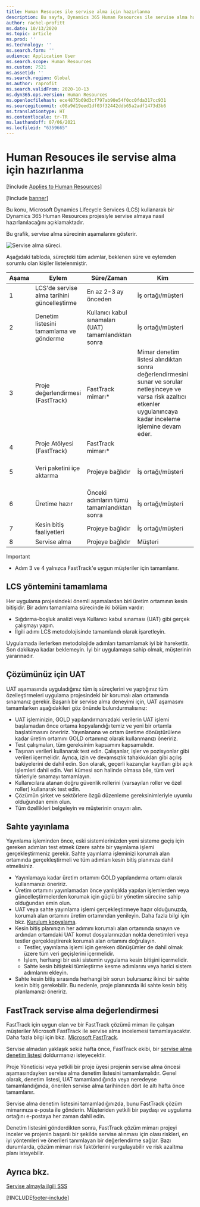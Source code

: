 ```yaml
---
title: Human Resouces ile servise alma için hazırlanma
description: Bu sayfa, Dynamics 365 Human Resources ile servise alma hakkında rehberlik sağlar.
author: rachel-profitt
ms.date: 10/13/2020
ms.topic: article
ms.prod: ''
ms.technology: ''
ms.search.form: ''
audience: Application User
ms.search.scope: Human Resources
ms.custom: 7521
ms.assetid: ''
ms.search.region: Global
ms.author: raprofit
ms.search.validFrom: 2020-10-13
ms.dyn365.ops.version: Human Resources
ms.openlocfilehash: ece4875b69d3cf797ab90e54f0cc0fda317cc931
ms.sourcegitcommit: c08a9d19eed1df03f32442ddb65a2adf1473d3b6
ms.translationtype: HT
ms.contentlocale: tr-TR
ms.lasthandoff: 07/06/2021
ms.locfileid: "6359665"
---
```

# <a name="prepare-for-human-resources-go-live"></a>Human Resouces ile servise alma için hazırlanma

[!include [Applies to Human Resources](../includes/applies-to-hr.md)]

[!include [banner](../includes/banner.md)]

Bu konu, Microsoft Dynamics Lifecycle Services (LCS) kullanarak bir Dynamics 365 Human Resources projesiyle servise almaya nasıl hazırlanılacağını açıklamaktadır. 

Bu grafik, servise alma sürecinin aşamalarını gösterir. 

![Servise alma süreci.](./media/hr-admin-go-live-prepare-process.png)

Aşağıdaki tabloda, süreçteki tüm adımlar, beklenen süre ve eylemden sorumlu olan kişiler listelenmiştir.

| Aşama | Eylem | Süre/Zaman | Kim | Notlar |
| --- | --- | --- | --- |--- |
| 1 | LCS'de servise alma tarihini güncelleştirme | En az 2-3 ay önceden | İş ortağı/müşteri | Aşama tarihleri sürekli olarak güncel tutulmalıdır. |
| 2 | Denetim listesini tamamlama ve gönderme | Kullanıcı kabul sınamaları (UAT) tamamlandıktan sonra | İş ortağı/müşteri | [FastTrack servise alma değerlendirmesinde](hr-admin-go-live-prepare.md#fasttrack-go-live-assessment) sağlanan yönergeleri izleyin. |
| 3 | Proje değerlendirmesi (FastTrack) | FastTrack mimarı* | Mimar denetim listesi alındıktan sonra değerlendirmesini sunar ve sorular netleşinceye ve varsa risk azaltıcı etkenler uygulanıncaya kadar inceleme işlemine devam eder. |
| 4 | Proje Atölyesi (FastTrack) | FastTrack mimarı* | |
| 5 | Veri paketini içe aktarma | Projeye bağlıdır | İş ortağı/müşteri | [Veri yönetimine genel bakış](../fin-ops-core/dev-itpro/data-entities/data-entities-data-packages.md) yönergelerini izleyin.|
| 6 | Üretime hazır | Önceki adımların tümü tamamlandıktan sonra | İş ortağı/müşteri | İş ortağı/müşteri, üretim ortamının kontrolünü alabilir.|
| 7 | Kesin bitiş faaliyetleri | Projeye bağlıdır | İş ortağı/müşteri | |
| 8 | Servise alma | Projeye bağlıdır | Müşteri | |

> [!IMPORTANT]
> * Adım 3 ve 4 yalnızca FastTrack'e uygun müşteriler için tamamlanır.

## <a name="completing-the-lcs-methodology"></a>LCS yöntemini tamamlama

Her uygulama projesindeki önemli aşamalardan biri üretim ortamının kesin bitişidir. Bir adımı tamamlama sürecinde iki bölüm vardır: 

- Sığdırma-boşluk analizi veya Kullanıcı kabul sınaması (UAT) gibi gerçek çalışmayı yapın. 
- İlgili adımı LCS metodolojisinde tamamlandı olarak işaretleyin. 

Uygulamada ilerlerken metodolojide adımları tamamlamak iyi bir harekettir. Son dakikaya kadar beklemeyin. İyi bir uygulamaya sahip olmak, müşterinin yararınadır. 

## <a name="uat-for-your-solution"></a>Çözümünüz için UAT

UAT aşamasında uyguladığınız tüm iş süreçlerini ve yaptığınız tüm özelleştirmeleri uygulama projesindeki bir korumalı alan ortamında sınamanız gerekir. Başarılı bir servise alma deneyimi için, UAT aşamasını tamamlarken aşağıdakileri göz önünde bulundurmalısınız: 

- UAT işleminizin, GOLD yapılandırmanızdaki verilerin UAT işlemi başlamadan önce ortama kopyalandığı temiz ve yeni bir ortamla başlatılmasını öneririz. Yayınlanana ve ortam üretime dönüştürülene kadar üretim ortamını GOLD ortamınız olarak kullanmanızı öneririz.
- Test çalışmaları, tüm gereksinim kapsamını kapsamalıdır. 
- Taşınan verileri kullanarak test edin. Çalışanlar, işler ve pozisyonlar gibi verileri içermelidir. Ayrıca, izin ve devamsızlık tahakkukları gibi açılış bakiyelerini de dahil edin. Son olarak, geçerli kazançlar kayıtları gibi açık işlemleri dahil edin. Veri kümesi son halinde olmasa bile, tüm veri türleriyle sınamayı tamamlayın. 
- Kullanıcılara atanan doğru güvenlik rollerini (varsayılan roller ve özel roller) kullanarak test edin. 
- Çözümün şirket ve sektörlere özgü düzenleme gereksinimleriyle uyumlu olduğundan emin olun. 
- Tüm özellikleri belgeleyin ve müşterinin onayını alın. 

## <a name="mock-go-live"></a>Sahte yayınlama

Yayınlama işleminden önce, eski sistemlerinizden yeni sisteme geçiş için gereken adımları test etmek üzere sahte bir yayınlama işlemi gerçekleştirmeniz gerekir. Sahte yayınlama işleminizi korumalı alan ortamında gerçekleştirmeli ve tüm adımları kesin bitiş planınıza dahil etmelisiniz.

- Yayınlamaya kadar üretim ortamını GOLD yapılandırma ortamı olarak kullanmanızı öneririz.
- Üretim ortamını yayınlamadan önce yanlışlıkla yapılan işlemlerden veya güncelleştirmelerden korumak için güçlü bir yönetim sürecine sahip olduğundan emin olun.
- UAT veya sahte yayınlama işlemi gerçekleştirmeye hazır olduğunuzda, korumalı alan ortamını üretim ortamından yenileyin. Daha fazla bilgi için bkz. [Kurulum kopyalama](hr-admin-setup-copy-instance.md).
- Kesin bitiş planınızın her adımını korumalı alan ortamında sınayın ve ardından ortamdaki UAT komut dosyalarınızdan nokta denetimleri veya testler gerçekleştirerek korumalı alan ortamını doğrulayın.
  - Testler, yayınlama işlemi için gereken dönüşümler de dahil olmak üzere tüm veri geçişlerini içermelidir.
  - İşlem, herhangi bir eski sistemin uygulama kesin bitişini içermelidir.
  - Sahte kesin bitişteki tümleştirme kesme adımlarını veya harici sistem adımlarını ekleyin.
- Sahte kesin bitiş sırasında herhangi bir sorun bulursanız ikinci bir sahte kesin bitiş gerekebilir. Bu nedenle, proje planınızda iki sahte kesin bitiş planlamanızı öneririz.

## <a name="fasttrack-go-live-assessment"></a>FastTrack servise alma değerlendirmesi

FastTrack için uygun olan ve bir FastTrack çözümü mimarı ile çalışan müşteriler Microsoft FastTrack ile servise alma incelemesi tamamlayacaktır. Daha fazla bilgi için bkz.  [Microsoft FastTrack](/dynamics365/fasttrack/). 

Servise almadan yaklaşık sekiz hafta önce, FastTrack ekibi, bir [servise alma denetim listesi](https://go.microsoft.com/fwlink/?linkid=2146013) doldurmanızı isteyecektir.

Proje Yöneticisi veya yetkili bir proje üyesi projenin servise alma öncesi aşamasındayken servise alma denetim listesini tamamlamalıdır. Genel olarak, denetim listesi, UAT tamamlandığında veya neredeyse tamamlandığında, önerilen servise alma tarihinden dört ile altı hafta önce tamamlanır. 

Servise alma denetim listesini tamamladığınızda, bunu FastTrack çözüm mimarınıza e-posta ile gönderin. Müşteriden yetkili bir paydaşı ve uygulama ortağını e-postaya her zaman dahil edin. 

Denetim listesini gönderdikten sonra, FastTrack çözüm mimarı projeyi inceler ve projenin başarılı bir şekilde servise alınması için olası riskleri, en iyi yöntemleri ve önerileri tanımlayan bir değerlendirme sağlar. Bazı durumlarda, çözüm mimarı risk faktörlerini vurgulayabilir ve risk azaltma planı isteyebilir. 

## <a name="see-also"></a>Ayrıca bkz.

[Servise almayla ilgili SSS](hr-admin-go-live-faq.md)


[!INCLUDE[footer-include](../includes/footer-banner.md)]
